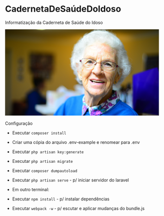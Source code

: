 # CadernetaDeSaúdeDoIdoso
Informatização da Caderneta de Saúde do Idoso

![alt text](https://raw.githubusercontent.com/Vabrins/CadernetaDoIdoso/master/public/images/idosa.jpeg)

Configuração
- Executar ``` composer install ```
- Criar uma cópia do arquivo .env-example e renomear para .env
- Executar ``` php artisan key:generate ```
- Executar ``` php artisan migrate ```
- Executar ``` composer dumpautoload ```
- Executar ``` php artisan serve ``` - p/ iniciar servidor do laravel

- Em outro terminal:
- Executar ``` npm install ``` - p/ instalar dependências
- Executar ``` webpack -w ``` - p/ escutar e aplicar mudanças do bundle.js

